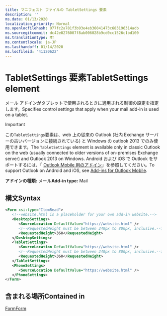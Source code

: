 ```yaml
---
title: マニフェスト ファイルの TabletSettings 要素
description: ''
ms.date: 01/13/2020
localization_priority: Normal
ms.openlocfilehash: 977fc2a781f3b93e4eb36041473c683196314adb
ms.sourcegitcommit: dc42e0276007f8ab006028b9cd0cc1526c1bd100
ms.translationtype: MT
ms.contentlocale: ja-JP
ms.lasthandoff: 01/14/2020
ms.locfileid: "41120622"
---
```

# <a name="tabletsettings-element"></a><span data-ttu-id="8595f-102">TabletSettings 要素</span><span class="sxs-lookup"><span data-stu-id="8595f-102">TabletSettings element</span></span>

<span data-ttu-id="8595f-103">メール アドインがタブレットで使用されるときに適用される制御の設定を指定します。</span><span class="sxs-lookup"><span data-stu-id="8595f-103">Specifies control settings that apply when your mail add-in is used on a tablet.</span></span>

> [!IMPORTANT]
> <span data-ttu-id="8595f-104">この`TabletSettings`要素は、web 上の従来の Outlook (社内 Exchange サーバーの古いバージョンに接続されている) と Windows の outlook 2013 でのみ使用できます。</span><span class="sxs-lookup"><span data-stu-id="8595f-104">The `TabletSettings` element is available only in classic Outlook on the web (usually connected to older versions of on-premises Exchange server) and Outlook 2013 on Windows.</span></span> <span data-ttu-id="8595f-105">Android および iOS で Outlook をサポートするには、「 [Outlook Mobile 用のアドイン](/outlook/add-ins/outlook-mobile-addins)」を参照してください。</span><span class="sxs-lookup"><span data-stu-id="8595f-105">To support Outlook on Android and iOS, see [Add-ins for Outlook Mobile](/outlook/add-ins/outlook-mobile-addins).</span></span>

<span data-ttu-id="8595f-106">**アドインの種類:** メール</span><span class="sxs-lookup"><span data-stu-id="8595f-106">**Add-in type:** Mail</span></span>

## <a name="syntax"></a><span data-ttu-id="8595f-107">構文</span><span class="sxs-lookup"><span data-stu-id="8595f-107">Syntax</span></span>

```XML
<Form xsi:type="ItemRead">
   <!--website.html is a placeholder for your own add-in website.-->
   <DesktopSettings>
      <SourceLocation DefaultValue="https://website.html" />
      <!--RequestedHeight must be between 240px to 800px, inclusive.-->
      <RequestedHeight>360</RequestedHeight>
   </DesktopSettings>
   <TabletSettings>
      <SourceLocation DefaultValue="https://website.html" />
      <!--RequestedHeight must be between 240px to 800px, inclusive.-->
      <RequestedHeight>360</RequestedHeight>
   </TabletSettings>
   <PhoneSettings>
      <SourceLocation DefaultValue="https://website.html" />
   </PhoneSettings>
</Form>
```

## <a name="contained-in"></a><span data-ttu-id="8595f-108">含まれる場所</span><span class="sxs-lookup"><span data-stu-id="8595f-108">Contained in</span></span>

[<span data-ttu-id="8595f-109">Form</span><span class="sxs-lookup"><span data-stu-id="8595f-109">Form</span></span>](form.md)

